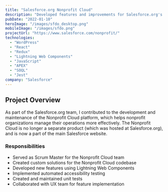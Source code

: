 ```yaml
---
title: "Salesforce.org Nonprofit Cloud"
description: "Developed features and improvements for Salesforce.org's Nonprofit Cloud platform."
pubDate: "2022-01-10"
heroImage: "/images/sfdo_desktop.png"
mobileImage: "/images/sfdo.png"
projectUrl: "https://www.salesforce.com/nonprofit/"
technologies: 
  - "WordPress"
  - "React"
  - "Redux"
  - "Lightning Web Components"
  - "JavaScript"
  - "APEX"
  - "SOQL"
  - "Jest"
company: "Salesforce"
---
```


## Project Overview

As part of the Salesforce.org team, I contributed to the development and maintenance of the Nonprofit Cloud platform, which helps nonprofit organizations manage their operations more effectively. The Nonprofit Cloud is no longer a separate product (which was hosted at Salesforce.org), and is now a part of the main Salesforce website.

### Responsibilities
- Served as Scrum Master for the Nonprofit Cloud team
- Created custom solutions for the Nonprofit Cloud codebase
- Developed new features using Lightning Web Components
- Implemented automated accessibility testing
- Created and maintained unit tests
- Collaborated with UX team for feature implementation

